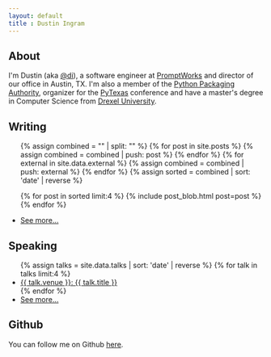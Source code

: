 ```yaml
---
layout: default
title : Dustin Ingram
---
```


## About
I'm Dustin (aka [@di](https://github.com/di/)), a software engineer at
[PromptWorks](http://www.promptworks.com/) and director of our office in
Austin, TX. I'm also a member of the [Python Packaging
Authority](https://github.com/pypa), organizer for the
[PyTexas](https://pytexas.org) conference and have a master's degree in
Computer Science from [Drexel University](http://drexel.edu).

## Writing
<ul>
  {% assign combined = "" | split: "" %}
  {% for post in site.posts %}
    {% assign combined = combined | push: post %}
  {% endfor %}
  {% for external in site.data.external %}
    {% assign combined = combined | push: external %}
  {% endfor %}
  {% assign sorted = combined | sort: 'date' | reverse %}

  {% for post in sorted limit:4 %}
    {% include post_blob.html post=post %}
  {% endfor %}
  <li>
    <a href="/writing">See more...</a>
  </li>
</ul>


## Speaking
<ul>
  {% assign talks = site.data.talks | sort: 'date' | reverse %}
  {% for talk in talks limit:4 %}
  <li>
    <a href="{{ talk.url }}">
      {{ talk.venue }}: {{ talk.title }}
    </a>
  </li>
  {% endfor %}
  <li>
    <a href="/speaking">See more...</a>
  </li>
</ul>

## Github
You can follow me on Github [here](https://github.com/di).

